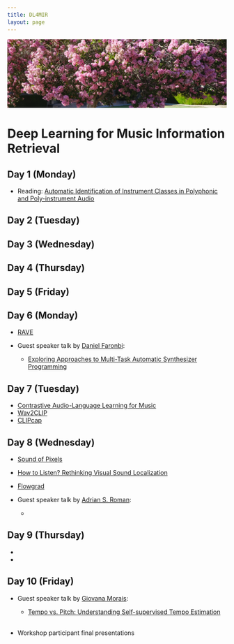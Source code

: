 ```yaml
---
title: DL4MIR
layout: page
---
```


<img src="assets/images/nature.png" alt="drawing" width="1000"/>

# Deep Learning for Music Information Retrieval

## Day 1 (Monday)
* Reading: [Automatic Identification of Instrument Classes in Polyphonic and Poly-instrument Audio](https://citeseerx.ist.psu.edu/viewdoc/download?doi=10.1.1.205.9461&rep=rep1&type=pdf)

## Day 2 (Tuesday)


## Day 3 (Wednesday)


## Day 4 (Thursday)


## Day 5 (Friday)


## Day 6 (Monday)
* [RAVE](https://arxiv.org/pdf/2111.05011.pdf)
* Guest speaker talk by [Daniel Faronbi](https://danielfaronbi.com):

  - [Exploring Approaches to Multi-Task Automatic Synthesizer Programming](https://ccrma.stanford.edu/~iran/papers/Faronbi_et_al_ICASSP_2023.pdf)

## Day 7 (Tuesday)
* [Contrastive Audio-Language Learning for Music](https://arxiv.org/pdf/2208.12208.pdf)
* [Wav2CLIP](https://arxiv.org/pdf/2110.11499.pdf)
* [CLIPcap](https://arxiv.org/pdf/2111.09734.pdf)

## Day 8 (Wednesday)
* [Sound of Pixels](https://openaccess.thecvf.com/content_ECCV_2018/papers/Hang_Zhao_The_Sound_of_ECCV_2018_paper.pdf)
* [How to Listen? Rethinking Visual Sound Localization](https://arxiv.org/pdf/2204.05156.pdf)
* [Flowgrad](https://ieeexplore.ieee.org/iel7/10094559/10094560/10094965.pdf)
* Guest speaker talk by [Adrian S. Roman](https://adriansroman.github.io/adriansroman/):

  - []()

## Day 9 (Thursday)
*
*

## Day 10 (Friday)
* Guest speaker talk by [Giovana Morais](https://giovana-morais.github.io):

  - [Tempo vs. Pitch: Understanding Self-supervised Tempo Estimation](https://ieeexplore.ieee.org/iel7/10094559/10094560/10095292.pdf)
<br/><br/>
* Workshop participant final presentations
